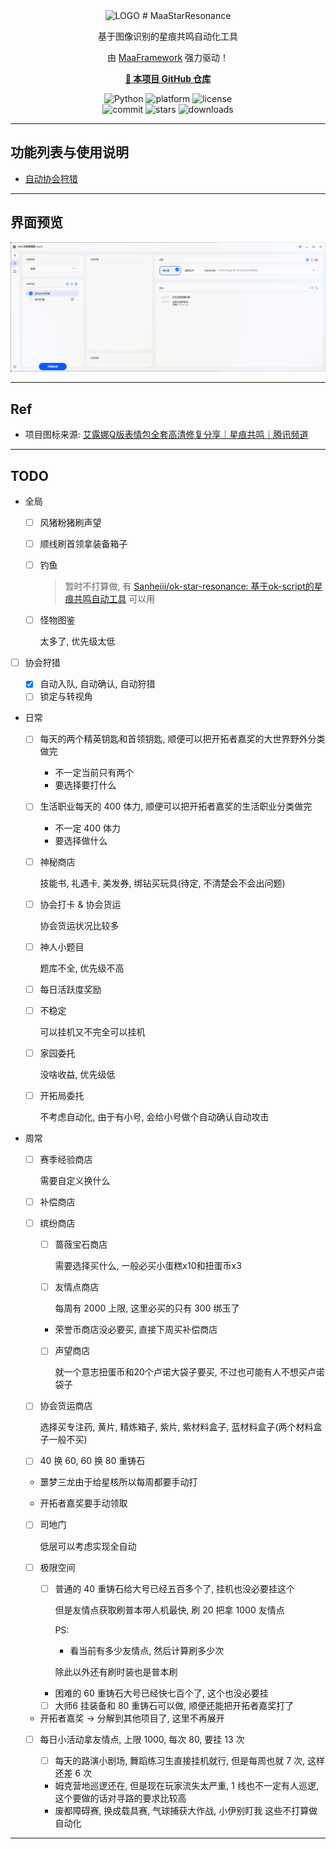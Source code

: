 <!-- markdownlint-disable MD041 -->
<div align="center">
<img alt="LOGO" src="(https://github.com/user-attachments/assets/88aa659f-5134-4b28-ba5d-6bc53b03ebcd" width="256" height="256" />
# MaaStarResonance

基于图像识别的星痕共鸣自动化工具

由 [MaaFramework](https://github.com/MaaXYZ/MaaFramework) 强力驱动！  

<a href="https://github.com/233Official/MaaStarResonance" target="_blank" style="font-weight: bold;">🔗 本项目 GitHub 仓库</a><br>

</div>

<p align="center">
  <img alt="Python" src="https://img.shields.io/badge/Python-3776AB?logo=python&logoColor=white">
  <img alt="platform" src="https://img.shields.io/badge/platform-Windows-blueviolet">
  <img alt="license" src="https://img.shields.io/github/license/MAA1999/M9A">
  <br>
  <img alt="commit" src="https://img.shields.io/github/commit-activity/m/233Official/MaaStarResonance">
  <img alt="stars" src="https://img.shields.io/github/stars/233Official/MaaStarResonance?style=social">
  <img alt="downloads" src="https://img.shields.io/github/downloads/233Official/MaaStarResonance/total?style=social">
</p>

---

## 功能列表与使用说明

- [自动协会狩猎](./docs/流程设计/自动协会狩猎/使用须知.md)

---

## 界面预览

![image-20251101012348362](README.assets/image-20251101012348362.png)

---

## Ref

- 项目图标来源: [艾露娜Q版表情包全套高清修复分享｜星痕共鸣｜腾讯频道](https://pd.qq.com/g/pd34199182/post/B_e60f346878db0d001441152189808449200X60)

---

## TODO

- 全局

  - [ ] 风猪粉猪刷声望

  - [ ] 顺线刷首领拿装备箱子

  - [ ] 钓鱼

    > 暂时不打算做, 有 [Sanheiii/ok-star-resonance: 基于ok-script的星痕共鸣自动工具](https://github.com/Sanheiii/ok-star-resonance) 可以用

  - [ ] 怪物图鉴

    太多了, 优先级太低

- [ ] 协会狩猎

  - [x] 自动入队, 自动确认, 自动狩猎
  - [ ] 锁定与转视角

- 日常

  - [ ] 每天的两个精英钥匙和首领钥匙, 顺便可以把开拓者嘉奖的大世界野外分类做完

    - 不一定当前只有两个
    - 要选择要打什么

  - [ ] 生活职业每天的 400 体力, 顺便可以把开拓者嘉奖的生活职业分类做完

    - 不一定 400 体力
    - 要选择做什么

  - [ ] 神秘商店

    技能书, 礼遇卡, 美发券, 绑钻买玩具(待定, 不清楚会不会出问题)

  - [ ] 协会打卡 & 协会货运

    协会货运状况比较多

  - [ ] 神人小题目

    题库不全, 优先级不高

  - [ ] 每日活跃度奖励

  - [ ] 不稳定

    可以挂机又不完全可以挂机

  - [ ] 家园委托

    没啥收益, 优先级低

  - [ ] 开拓局委托

    不考虑自动化, 由于有小号, 会给小号做个自动确认自动攻击

- 周常

  - [ ] 赛季经验商店

    需要自定义换什么

  - [ ] 补偿商店

  - [ ] 缤纷商店

    - [ ] 蔷薇宝石商店

      需要选择买什么, 一般必买小蛋糕x10和扭蛋币x3

    - [ ] 友情点商店

      每周有 2000 上限, 这里必买的只有 300 绑玉了

    - 荣誉币商店没必要买, 直接下周买补偿商店

    - [ ] 声望商店

      就一个意志扭蛋币和20个卢诺大袋子要买, 不过也可能有人不想买卢诺袋子

  - [ ] 协会货运商店

    选择买专注药, 黄片, 精炼箱子, 紫片, 紫材料盒子, 蓝材料盒子(两个材料盒子一般不买)

  - [ ] 40 换 60, 60 换 80 重铸石

  - 噩梦三龙由于给星核所以每周都要手动打

  - 开拓者嘉奖要手动领取

  - [ ] 司地门

    低层可以考虑实现全自动

  - [ ] 极限空间

    - [ ] 普通的 40 重铸石给大号已经五百多个了, 挂机也没必要挂这个

      但是友情点获取刷普本带人机最快, 刷 20 把拿 1000 友情点

      PS:

      - 看当前有多少友情点, 然后计算刷多少次

      除此以外还有刷时装也是普本刷

    - 困难的 60 重铸石大号已经快七百个了, 这个也没必要挂

    - [ ] 大师6 挂装备和 80 重铸石可以做, 顺便还能把开拓者嘉奖打了

  - 开拓者嘉奖 -> 分解到其他项目了, 这里不再展开

  - [ ] 每日小活动拿友情点, 上限 1000, 每次 80, 要挂 13 次

    - [ ] 每天的路演小剧场, 舞蹈练习生直接挂机就行, 但是每周也就 7 次, 这样还差 6 次
    - 姆克营地巡逻还在, 但是现在玩家流失太严重, 1 线也不一定有人巡逻, 这个要做的话对寻路的要求比较高
    - 废都障碍赛, 换成载具赛, 气球捕获大作战, 小伊别盯我 这些不打算做自动化

---

